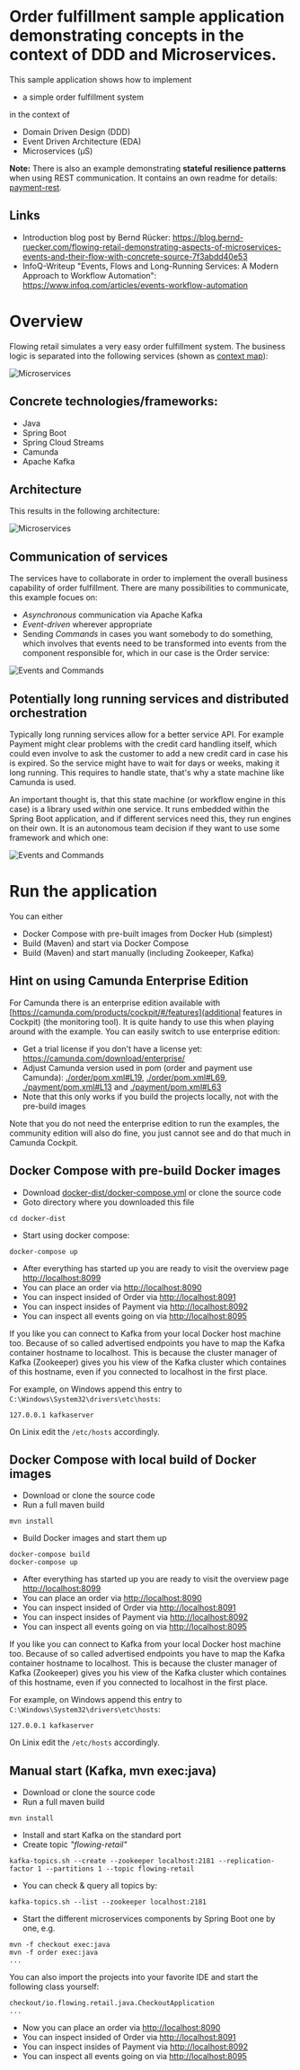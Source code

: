 # Order fulfillment sample application demonstrating concepts in the context of DDD and Microservices. 

This sample application shows how to implement

* a simple order fulfillment system

in the context of

* Domain Driven Design (DDD)
* Event Driven Architecture (EDA)
* Microservices (µS)

**Note:** There is also an example demonstrating **stateful resilience patterns** when using REST communication. It contains an own readme for details: [payment-rest](payment-rest).

## Links

* Introduction blog post by Bernd Rücker: https://blog.bernd-ruecker.com/flowing-retail-demonstrating-aspects-of-microservices-events-and-their-flow-with-concrete-source-7f3abdd40e53
* InfoQ-Writeup "Events, Flows and Long-Running Services: A Modern Approach to Workflow Automation": https://www.infoq.com/articles/events-workflow-automation

# Overview

Flowing retail simulates a very easy order fulfillment system. The business logic is separated into the following services (shown as [context map](https://www.infoq.com/articles/ddd-contextmapping)):

![Microservices](docs/context-map.png)

## Concrete technologies/frameworks:

* Java
* Spring Boot
* Spring Cloud Streams
* Camunda
* Apache Kafka

## Architecture 

This results in the following architecture:

![Microservices](docs/architecture.png)

## Communication of services

The services have to collaborate in order to implement the overall business capability of order fulfillment. There are many possibilities to communicate, this example focues on:

* *Asynchronous* communication via Apache Kafka 
* *Event-driven* wherever appropriate
* Sending *Commands* in cases you want somebody to do something, which involves that events need to be transformed into events from the component responsible for, which in our case is the Order service:

![Events and Commands](docs/event-command-transformation.png)

## Potentially long running services and distributed orchestration

Typically long running services allow for a better service API. For example Payment might clear problems with the credit card handling itself, which could even involve to ask the customer to add a new credit card in case his is expired. So the service might have to wait for days or weeks, making it long running. This requires to handle state, that's why a state machine like Camunda is used.

An important thought is, that this state machine (or workflow engine in this case) is a library used *within* one service. It runs embedded within the Spring Boot application, and if different services need this, they run engines on their own. It is an autonomous team decision if they want to use some framework and which one:

![Events and Commands](docs/workflow-in-service.png)


# Run the application

You can either

* Docker Compose with pre-built images from Docker Hub (simplest)
* Build (Maven) and start via Docker Compose
* Build (Maven) and start manually (including Zookeeper, Kafka)

## Hint on using Camunda Enterprise Edition

For Camunda there is an enterprise edition available with [https://camunda.com/products/cockpit/#/features](additional features in Cockpit) (the monitoring tool). It is quite handy to use this when playing around with the example. You can easily switch to use enterprise edition:

* Get a trial license if you don't have a license yet: https://camunda.com/download/enterprise/
* Adjust Camunda version used in pom (order and payment use Camunda): [./order/pom.xml#L19](./order/pom.xml#L19), [./order/pom.xml#L69](./order/pom.xml#L69), [./payment/pom.xml#L13](./payment/pom.xml#L13) and [./payment/pom.xml#L63](./payment/pom.xml#L63)
* Note that this only works if you build the projects locally, not with the pre-build images

Note that you do not need the enterprise edition to run the examples, the community edition will also do fine, you just cannot see and do that much in Camunda Cockpit.


## Docker Compose with pre-build Docker images

* Download [docker-dist/docker-compose.yml](docker-dist/docker-compose.yml) or clone the source code
* Goto directory where you downloaded this file 

```
cd docker-dist
```

* Start using docker compose:

```
docker-compose up
```

* After everything has started up you are ready to visit the overview page [http://localhost:8099](http://localhost:8099)
* You can place an order via [http://localhost:8090](http://localhost:8090)
* You can inspect insided of Order via [http://localhost:8091](http://localhost:8091)
* You can inspect insides of Payment via [http://localhost:8092](http://localhost:8092)
* You can inspect all events going on via [http://localhost:8095](http://localhost:8095)

If you like you can connect to Kafka from your local Docker host machine too. Because of so called advertised endpoints you have to map the Kafka container hostname to localhost. This is because the cluster manager of Kafka (Zookeeper) gives you his view of the Kafka cluster which containes of this hostname, even if you connected to localhost in the first place.

For example, on Windows append this entry to ```C:\Windows\System32\drivers\etc\hosts```:
```
127.0.0.1 kafkaserver
```

On Linix edit the ```/etc/hosts``` accordingly.


## Docker Compose with local build of Docker images

* Download or clone the source code
* Run a full maven build

```
mvn install
```

* Build Docker images and start them up

```
docker-compose build
docker-compose up
```

* After everything has started up you are ready to visit the overview page [http://localhost:8099](http://localhost:8099)
* You can place an order via [http://localhost:8090](http://localhost:8090)
* You can inspect insided of Order via [http://localhost:8091](http://localhost:8091)
* You can inspect insides of Payment via [http://localhost:8092](http://localhost:8092)
* You can inspect all events going on via [http://localhost:8095](http://localhost:8095)

If you like you can connect to Kafka from your local Docker host machine too. Because of so called advertised endpoints you have to map the Kafka container hostname to localhost. This is because the cluster manager of Kafka (Zookeeper) gives you his view of the Kafka cluster which containes of this hostname, even if you connected to localhost in the first place.

For example, on Windows append this entry to ```C:\Windows\System32\drivers\etc\hosts```:
```
127.0.0.1 kafkaserver
```

On Linix edit the ```/etc/hosts``` accordingly.

## Manual start (Kafka, mvn exec:java)

* Download or clone the source code
* Run a full maven build

```
mvn install
```

* Install and start Kafka on the standard port
* Create topic *"flowing-retail"*

```
kafka-topics.sh --create --zookeeper localhost:2181 --replication-factor 1 --partitions 1 --topic flowing-retail
```

* You can check & query all topics by: 

```
kafka-topics.sh --list --zookeeper localhost:2181
```

* Start the different microservices components by Spring Boot one by one, e.g.
    
```
mvn -f checkout exec:java
mvn -f order exec:java
...
```

You can also import the projects into your favorite IDE and start the following class yourself:

```
checkout/io.flowing.retail.java.CheckoutApplication
...
```

* Now you can place an order via [http://localhost:8090](http://localhost:8090)
* You can inspect insided of Order via [http://localhost:8091](http://localhost:8091)
* You can inspect insides of Payment via [http://localhost:8092](http://localhost:8092)
* You can inspect all events going on via [http://localhost:8095](http://localhost:8095)

